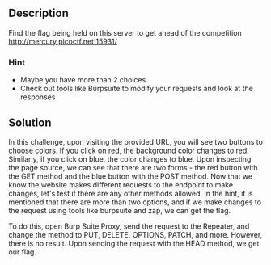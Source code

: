 ## Description
Find the flag being held on this server to get ahead of the competition http://mercury.picoctf.net:15931/
### Hint
- Maybe you have more than 2 choices
- Check out tools like Burpsuite to modify your requests and look at the responses
## Solution
In this challenge, upon visiting the provided URL, you will see two buttons to choose colors. If you click on red, the background color changes to red. Similarly, if you click on blue, the color changes to blue. Upon inspecting the page source, we can see that there are two forms - the red button with the GET method and the blue button with the POST method. Now that we know the website makes different requests to the endpoint to make changes, let's test if there are any other methods allowed. In the hint, it is mentioned that there are more than two options, and if we make changes to the request using tools like burpsuite and zap, we can get the flag. 

To do this, open Burp Suite Proxy, send the request to the Repeater, and change the method to PUT, DELETE, OPTIONS, PATCH, and more. However, there is no result. Upon sending the request with the HEAD method, we get our flag. 
